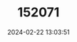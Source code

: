---
title: "152071"
category: "Echinocereus grandis"
draft: false
date: 2024-02-22 13:03:51
languages:
  English: ["San Esteban hedgehog"]
---
